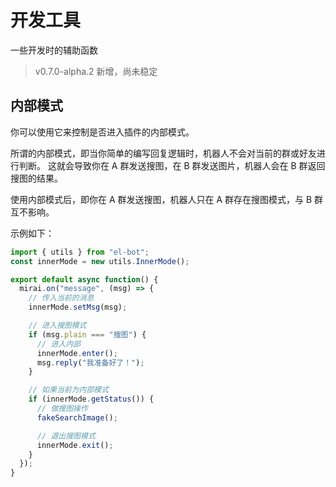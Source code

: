 # 开发工具

一些开发时的辅助函数

> v0.7.0-alpha.2 新增，尚未稳定

## 内部模式

你可以使用它来控制是否进入插件的内部模式。

所谓的内部模式，即当你简单的编写回复逻辑时，机器人不会对当前的群或好友进行判断。
这就会导致你在 A 群发送搜图，在 B 群发送图片，机器人会在 B 群返回搜图的结果。

使用内部模式后，即你在 A 群发送搜图，机器人只在 A 群存在搜图模式，与 B 群互不影响。

示例如下：

```js
import { utils } from "el-bot";
const innerMode = new utils.InnerMode();

export default async function() {
  mirai.on("message", (msg) => {
    // 传入当前的消息
    innerMode.setMsg(msg);

    // 进入搜图模式
    if (msg.plain === "搜图") {
      // 进入内部
      innerMode.enter();
      msg.reply("我准备好了！");
    }

    // 如果当前为内部模式
    if (innerMode.getStatus()) {
      // 做搜图操作
      fakeSearchImage();

      // 退出搜图模式
      innerMode.exit();
    }
  });
}
```
